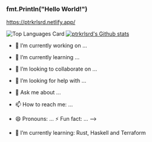 ### fmt.Println("Hello World!") 

https://ptrkrlsrd.netlify.app/

![Top Languages Card](https://github-readme-stats.vercel.app/api/top-langs/?username=ptrkrlsrd)
[![ptrkrlsrd's Github stats](https://github-readme-stats.vercel.app/api?username=ptrkrlsrd)](https://github.com/ptrkrlsrd/github-readme-stats)

- 🔭 I’m currently working on ...
- 🌱 I’m currently learning ...
- 👯 I’m looking to collaborate on ...
- 🤔 I’m looking for help with ...
- 💬 Ask me about ...
- 📫 How to reach me: ...
- 😄 Pronouns: ...
⚡ Fun fact: ...
-->

- 🌱 I’m currently learning: Rust, Haskell and Terraform
